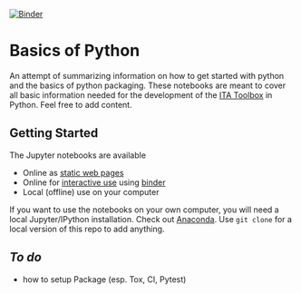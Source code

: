 [![Binder](https://mybinder.org/badge_logo.svg)](https://mybinder.org/v2/gh/simklein/basics-of-python/master?filepath=index.ipynb)


# Basics of Python
An attempt of summarizing information on how to get started with python and the basics of python packaging. These notebooks are meant to cover all basic information needed for the development of the [ITA Toolbox](https://git.rwth-aachen.de/mbe/haiopy) in Python. Feel free to add content.

## Getting Started
The Jupyter notebooks are available

* Online as [static web pages](http://nbviewer.ipython.org/github/simklein/basics-of-python/blob/master/index.ipynb) 
* Online for [interactive use](https://mybinder.org/v2/gh/simklein/basics-of-python/master?filepath=index.ipynb) using [binder](http://mybinder.org/)
* Local (offline) use on your computer

If you want to use the notebooks on your own computer, you will need a local Jupyter/IPython installation. Check out [Anaconda](https://www.anaconda.com/distribution/). Use `git clone` for a local version of this repo to add anything.

## *To do*
* how to setup Package (esp. Tox, CI, Pytest)


